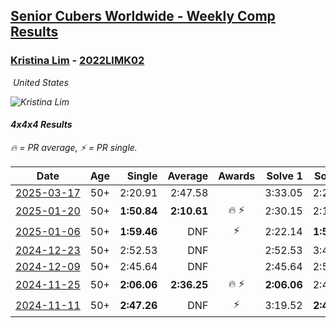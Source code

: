 <style>table {white-space: nowrap;}</style>
<link rel="stylesheet" type="text/css" href="/scw-comp/css/flags.css" />

## [Senior Cubers Worldwide - Weekly Comp Results](/scw-comp/results/)
### [Kristina Lim](README.md) - [2022LIMK02](https://www.worldcubeassociation.org/persons/2022LIMK02?event=444)

<i class="flag flag-US" />&nbsp;United States

![Kristina Lim](1670987100.jpg)

#### 4x4x4 Results

<span style="white-space: nowrap;">🔥 = PR average</span>, <span style="white-space: nowrap;">⚡ = PR single</span>.

| Date | Age | Single | Average | Awards | Solve 1 | Solve 2 | Solve 3 | Solve 4 | Solve 5 | Video |
| :--: | :--: | --: | --: | :--: | --: | --: | --: | --: | --: | :-- |
| [2025-03-17](../../results/2025-03-17/444.md) | 50+ | 2:20.91 | 2:47.58 |  | 3:33.05 | 2:28.77 | 2:20.91 | DNS | DNS | [Desktop](https://www.facebook.com/events/640124968972990/permalink/650429361275884) / [Mobile](https://m.facebook.com/events/640124968972990?view=permalink&id=650429361275884) |
| [2025-01-20](../../results/2025-01-20/444.md) | 50+ | **1:50.84** | **2:10.61** | 🔥 ⚡ | 2:30.15 | 2:10.85 | **1:50.84** | DNS | DNS | [Desktop](https://www.facebook.com/1045330593/videos/972928754259056) / [Mobile](https://m.facebook.com/1045330593/videos/972928754259056) |
| [2025-01-06](../../results/2025-01-06/444.md) | 50+ | **1:59.46** | DNF | ⚡ | 2:22.14 | **1:59.46** | DNF | DNS | DNS | [Desktop](https://www.facebook.com/1045330593/videos/1890560468139840) / [Mobile](https://m.facebook.com/1045330593/videos/1890560468139840) |
| [2024-12-23](../../results/2024-12-23/444.md) | 50+ | 2:52.53 | DNF |  | 2:52.53 | 3:45.19 | DNS | DNS | DNS | [Desktop](https://www.facebook.com/1045330593/videos/567283376123782) / [Mobile](https://m.facebook.com/1045330593/videos/567283376123782) |
| [2024-12-09](../../results/2024-12-09/444.md) | 50+ | 2:45.64 | DNF |  | 2:45.64 | 2:53.71 | DNS | DNS | DNS | [Desktop](https://www.facebook.com/1045330593/videos/1623662909032652) / [Mobile](https://m.facebook.com/1045330593/videos/1623662909032652) |
| [2024-11-25](../../results/2024-11-25/444.md) | 50+ | **2:06.06** | **2:36.25** | 🔥 ⚡ | **2:06.06** | 2:46.50 | 2:56.19 | DNS | DNS | [Desktop](https://www.facebook.com/1045330593/videos/590257740046779) / [Mobile](https://m.facebook.com/1045330593/videos/590257740046779) |
| [2024-11-11](../../results/2024-11-11/444.md) | 50+ | **2:47.26** | DNF | ⚡ | 3:19.52 | **2:47.26** | DNS | DNS | DNS | [Desktop](https://www.facebook.com/1045330593/videos/372468222553882) / [Mobile](https://m.facebook.com/1045330593/videos/372468222553882) |


<!-- Global site tag (gtag.js) - Google Analytics -->
<script async src="https://www.googletagmanager.com/gtag/js?id=UA-86348435-3"></script>
<script>window.dataLayer = window.dataLayer || []; function gtag() {dataLayer.push(arguments);} gtag('js', new Date()); gtag('config', 'UA-86348435-3');</script>
